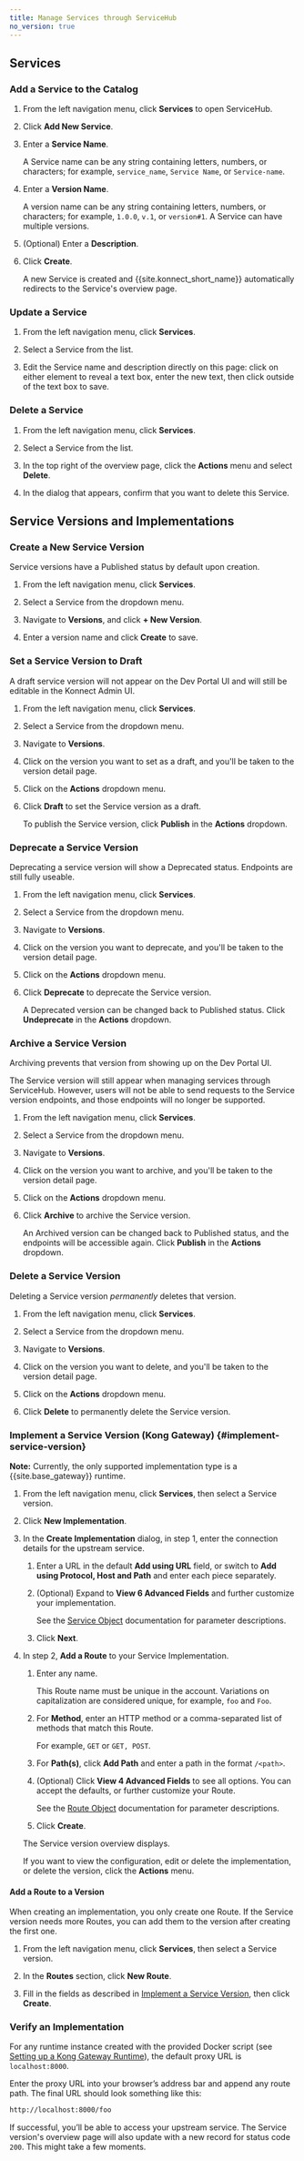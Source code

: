 ```yaml
---
title: Manage Services through ServiceHub
no_version: true
---
```


## Services

### Add a Service to the Catalog

1. From the left navigation menu, click **Services** to open ServiceHub.

1. Click **Add New Service**.

1. Enter a **Service Name**.

    A Service name can be any string containing letters, numbers, or characters;
    for example, `service_name`, `Service Name`, or `Service-name`.

1. Enter a **Version Name**.

    A version name can be any string containing letters, numbers, or characters;
    for example, `1.0.0`, `v.1`, or `version#1`. A Service can have multiple
    versions.

1. (Optional) Enter a **Description**.

1. Click **Create**.

    A new Service is created and {{site.konnect_short_name}} automatically
    redirects to the Service's overview page.

### Update a Service

1. From the left navigation menu, click **Services**.

1. Select a Service from the list.

1. Edit the Service name and description directly on this page: click on either
element to reveal a text box, enter the new text, then click outside of the text
box to save.

### Delete a Service

1. From the left navigation menu, click **Services**.

1. Select a Service from the list.

1. In the top right of the overview page, click the **Actions** menu and select
**Delete**.

1. In the dialog that appears, confirm that you want to delete this Service.

## Service Versions and Implementations

### Create a New Service Version

Service versions have a Published status by default upon creation.

1. From the left navigation menu, click **Services**.

1. Select a Service from the dropdown menu.

1. Navigate to **Versions**, and click **+ New Version**.

1. Enter a version name and click **Create** to save.

### Set a Service Version to Draft

A draft service version will not appear on the Dev Portal UI and will still be editable in the Konnect Admin UI.

1. From the left navigation menu, click **Services**.

1. Select a Service from the dropdown menu.

1. Navigate to **Versions**.

1. Click on the version you want to set as a draft, and you'll be taken to the version detail page.

1. Click on the **Actions** dropdown menu.

1. Click **Draft** to set the Service version as a draft.

    To publish the Service version, click **Publish** in the **Actions** dropdown.

### Deprecate a Service Version

Deprecating a service version will show a Deprecated status. Endpoints are still fully useable.

1. From the left navigation menu, click **Services**.

1. Select a Service from the dropdown menu.

1. Navigate to **Versions**.

1. Click on the version you want to deprecate, and you'll be taken to the version detail page.

1. Click on the **Actions** dropdown menu.

1. Click **Deprecate** to deprecate the Service version.

   A Deprecated version can be changed back to Published status. Click **Undeprecate** in the **Actions** dropdown.

### Archive a Service Version

Archiving prevents that version from showing up on the Dev Portal UI.

The Service version will still appear when managing services through ServiceHub. However, users will not be able to send requests to the Service version endpoints, and those endpoints will no longer be supported.

1. From the left navigation menu, click **Services**.

1. Select a Service from the dropdown menu.

1. Navigate to **Versions**.

1. Click on the version you want to archive, and you'll be taken to the version detail page.

1. Click on the **Actions** dropdown menu.

1. Click **Archive** to archive the Service version.

    An Archived version can be changed back to Published status, and the endpoints will be accessible again. Click **Publish** in the **Actions** dropdown.

### Delete a Service Version

Deleting a Service version _permanently_ deletes that version.

1. From the left navigation menu, click **Services**.

1. Select a Service from the dropdown menu.

1. Navigate to **Versions**.

1. Click on the version you want to delete, and you'll be taken to the version detail page.

1. Click on the **Actions** dropdown menu.

1. Click **Delete** to permanently delete the Service version.

### Implement a Service Version (Kong Gateway) {#implement-service-version}

<div class="alert alert-ee blue">
<b>Note:</b> Currently, the only supported implementation type is a
{{site.base_gateway}} runtime.
</div>

1. From the left navigation menu, click **Services**, then select a Service
version.

1. Click **New Implementation**.

1. In the **Create Implementation** dialog, in step 1, enter the connection
details for the upstream service.

    1. Enter a URL in the default **Add using URL** field, or switch to
    **Add using Protocol, Host and Path** and enter each piece separately.

    2. (Optional) Expand to **View 6 Advanced Fields** and further customize your
    implementation.

        See the [Service Object](/gateway/latest/admin-api/#service-object)
        documentation for parameter descriptions.

    3. Click **Next**.

1. In step 2, **Add a Route** to your Service Implementation.

    1. Enter any name.

        This Route name must be unique in the account. Variations on
        capitalization are considered unique, for example, `foo` and `Foo`.

    2. For **Method**, enter an HTTP method or a comma-separated list of methods
    that match this Route.

        For example, `GET` or `GET, POST`.

    3. For **Path(s)**, click **Add Path** and enter a path in the format
    `/<path>`.

    4. (Optional) Click **View 4 Advanced Fields** to see all options.
    You can accept the defaults, or further customize your Route.

        See the [Route Object](/gateway/latest/admin-api/#route-object)
        documentation for parameter descriptions.

    5. Click **Create**.

    The Service version overview displays.

    If you want to view the configuration, edit or delete the implementation,
    or delete the version, click the **Actions** menu.

#### Add a Route to a Version

When creating an implementation, you only create one Route. If the Service version
needs more Routes, you can add them to the version after creating the
first one.

1. From the left navigation menu, click **Services**, then select a Service
version.

1. In the **Routes** section, click **New Route**.

1. Fill in the fields as described in [Implement a Service Version](#implement-service-version),
then click **Create**.

### Verify an Implementation

For any runtime instance created with the provided Docker script (see
[Setting up a Kong Gateway Runtime](/konnect/runtime-manager/)),
the default proxy URL is `localhost:8000`.

Enter the proxy URL into your browser’s address bar and append any route path.
The final URL should look something like this:

```bash
http://localhost:8000/foo
```

If successful, you’ll be able to access your upstream service. The Service
version's overview page will also update with a new record for status
code `200`. This might take a few moments.
